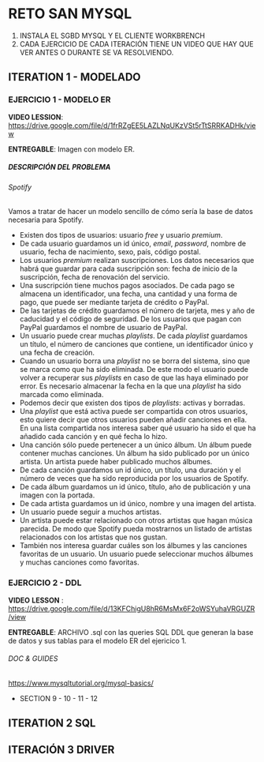 # RETO SAN MYSQL

1. INSTALA EL SGBD MYSQL Y EL CLIENTE WORKBRENCH
2. CADA EJERCICIO DE CADA ITERACIÓN TIENE UN VIDEO QUE HAY QUE VER ANTES O DURANTE SE VA RESOLVIENDO.

## ITERATION 1 - MODELADO

### EJERCICIO 1 - MODELO ER

**VIDEO LESSION**: https://drive.google.com/file/d/1frRZgEE5LAZLNqUKzVSt5rTtSRRKADHk/view

**ENTREGABLE**: Imagen con modelo ER.

##### DESCRIPCIÓN DEL PROBLEMA

###### Spotify

Vamos a tratar de hacer un modelo sencillo de cómo sería la base de datos necesaria para Spotify.

- Existen dos tipos de usuarios: usuario *free* y usuario *premium*.
- De cada usuario guardamos un id único, *email*, *password*, nombre de usuario, fecha de nacimiento, sexo, país, código postal.
- Los usuarios *premium* realizan suscripciones. Los datos necesarios que habrá que guardar para cada suscripción son: fecha de inicio de la suscripción, fecha de renovación del servicio.
- Una suscripción tiene muchos pagos asociados. De cada pago se almacena un identificador, una fecha, una cantidad y una forma de pago, que puede ser mediante tarjeta de crédito o PayPal.
- De las tarjetas de crédito guardamos el número de tarjeta, mes y año de caducidad y el código de seguridad. De los usuarios que pagan con PayPal guardamos el nombre de usuario de PayPal.
- Un usuario puede crear muchas *playlists*. De cada *playlist* guardamos un título, el número de canciones que contiene, un identificador único y una fecha de creación.
- Cuando un usuario borra una *playlist* no se borra del sistema, sino que se marca como que ha sido eliminada. De este modo el usuario puede volver a recuperar sus *playlists* en caso de que las haya eliminado por error. Es necesario almacenar la fecha en la que una *playlist* ha sido marcada como eliminada.
- Podemos decir que existen dos tipos de *playlists*: activas y borradas.
- Una *playlist* que está activa puede ser compartida con otros usuarios, esto quiere decir que otros usuarios pueden añadir canciones en ella. En una lista compartida nos interesa saber qué usuario ha sido el que ha añadido cada canción y en qué fecha lo hizo.
- Una canción sólo puede pertenecer a un único álbum. Un álbum puede contener muchas canciones. Un álbum ha sido publicado por un único artista. Un artista puede haber publicado muchos álbumes.
- De cada canción guardamos un id único, un título, una duración y el número de veces que ha sido reproducida por los usuarios de Spotify.
- De cada álbum guardamos un id único, título, año de publicación y una imagen con la portada.
- De cada artista guardamos un id único, nombre y una imagen del artista.
- Un usuario puede seguir a muchos artistas.
- Un artista puede estar relacionado con otros artistas que hagan música parecida. De modo que Spotify pueda mostrarnos un listado de artistas relacionados con los artistas que nos gustan.
- También nos interesa guardar cuáles son los álbumes y las canciones favoritas de un usuario. Un usuario puede seleccionar muchos álbumes y muchas canciones como favoritas.

### EJERCICIO 2 - DDL

**VIDEO** **LESSON** : https://drive.google.com/file/d/13KFChigU8hR6MsMx6F2oWSYuhaVRGUZR/view

**ENTREGABLE**: ARCHIVO .sql con las queries SQL DDL que generan la base de datos y sus tablas para el modelo ER del ejericico 1.

###### DOC & GUIDES

https://www.mysqltutorial.org/mysql-basics/

- SECTION 9 - 10 - 11 - 12

## ITERATION 2 SQL

## ITERACIÓN 3 DRIVER
